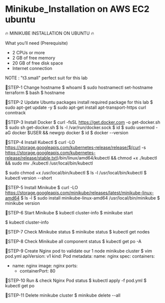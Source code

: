 # Minikube_Installation on AWS EC2 ubuntu
🔥 MINIKUBE INSTALLATION ON UBUNTU 🔥


What you’ll need (Prerequisite)
- 2 CPUs or more
- 2 GB of free memory
- 20 GB of free disk space
- Internet connection

NOTE : "t3.small" perfect suit for this lab

🔹STEP-1
Change hostname
$ whoami
$ sudo hostnamectl set-hostname terraform
$ bash
$ hostname

🔹STEP-2
Update Ubuntu packages install required package for this lab
$ sudo apt-get update -y
$ sudo apt-get install apt-transport-https curl conntrack

🔹STEP-3
Install Docker
$ curl -fsSL https://get.docker.com -o get-docker.sh
$ sudo sh get-docker.sh
$ ls -l /var/run/docker.sock
$ id
$ sudo usermod -aG docker $USER && newgrp docker
$ id
$ docker --version


🔹STEP-4
Install Kubectl
$ curl -LO https://storage.googleapis.com/kubernetes-release/release/$(curl -s https://storage.googleapis.com/kubernetes-release/release/stable.txt)/bin/linux/amd64/kubectl &&   chmod +x ./kubectl && sudo mv ./kubectl /usr/local/bin/kubectl

$ sudo chmod +x /usr/local/bin/kubectl
$ ls -l /usr/local/bin/kubectl
$ kubectl version --short

🔹STEP-5
Install Minikube
$ curl -LO https://storage.googleapis.com/minikube/releases/latest/minikube-linux-amd64
$ ls -l 
$ sudo install minikube-linux-amd64 /usr/local/bin/minikube
$ minikube version

🔹STEP-6
Start Minikube
$ kubectl cluster-info
$ minikube start

$ kubectl cluster-info

🔹STEP-7
Check Minikube status
$ minikube status
$ kubectl get nodes

🔹STEP-8
Check Minikube all component status
$ kubectl get po -A

🔹STEP-9
Create Nginx pod to validate our 1 node minikube cluster
$ vim pod.yml
apiVersion: v1
kind: Pod
metadata:
  name: nginx
spec:
  containers:
  - name: nginx
    image: nginx
    ports:
    - containerPort: 80

🔹STEP-10
Run & check Nginx Pod status
$ kubectl apply -f pod.yml
$ kubectl get po

🔹STEP-11
Delete minikube cluster
$ minikube delete --all
